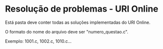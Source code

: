# Resolução de problemas - URI Online
Está pasta deve conter todas as soluções implementadas do URI Online.

O formato do nome do arquivo deve ser "numero_questao.c".

Exemplo: 1001.c, 1002.c, 1010.c...
